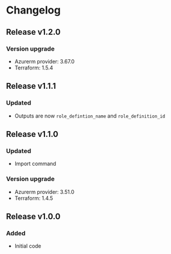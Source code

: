 # Changelog

## Release v1.2.0

### Version upgrade
- Azurerm provider: 3.67.0
- Terraform: 1.5.4
   
## Release v1.1.1

### Updated

- Outputs are now `role_defintion_name` and `role_definition_id`
   
## Release v1.1.0

### Updated
- Import command
### Version upgrade
- Azurerm provider: 3.51.0
- Terraform: 1.4.5
   
## Release v1.0.0

### Added

- Initial code
   